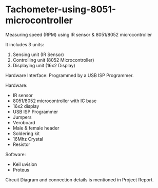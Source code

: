 # Tachometer-using-8051-microcontroller
Measuring speed (RPM) using IR sensor &amp; 8051/8052 microcontroller

It includes 3 units:
  1. Sensing unit (IR Sensor)
  2. Controlling unit (8052 Microcontroller)
  3. Displaying unit (16x2 Display)

Hardware Interface: Programmed by a USB ISP Programmer.

Hardware:
  - IR sensor
  - 8051/8052 microcontroller with IC base
  - 16x2 display
  - USB ISP Programmer
  - Jumpers
  - Veroboard
  - Male & female header
  - Soldering kit
  - 16Mhz Crystal
  - Resistor
  
Software:
  - Keil uvision
  - Proteus 
  
Circuit Diagram and connection details is mentioned in Project Report.
  
